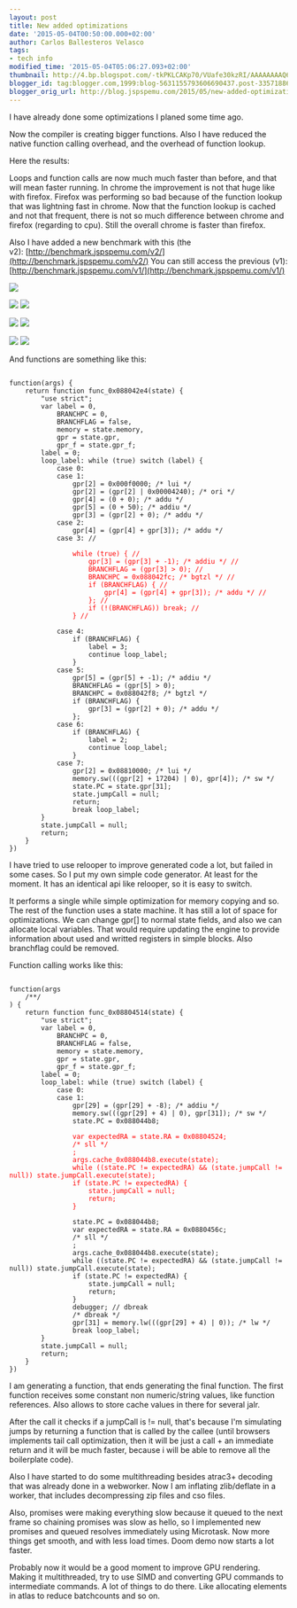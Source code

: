 ```yaml
---
layout: post
title: New added optimizations
date: '2015-05-04T00:50:00.000+02:00'
author: Carlos Ballesteros Velasco
tags:
- tech info
modified_time: '2015-05-04T05:06:27.093+02:00'
thumbnail: http://4.bp.blogspot.com/-tkPKLCAKp70/VUafe30kzRI/AAAAAAAAQ60/mp5Cfv6iM2o/s72-c/jspspemu_chrome_opt.png
blogger_id: tag:blogger.com,1999:blog-5631155793606690437.post-3357188694461187015
blogger_orig_url: http://blog.jspspemu.com/2015/05/new-added-optimizations.html
---
```


I have already done some optimizations I planed some time ago.

Now the compiler is creating bigger functions. Also I have reduced the native function calling overhead, and the overhead of function lookup.

Here the results:

Loops and function calls are now much much faster than before, and that will mean faster running.
In chrome the improvement is not that huge like with firefox. Firefox was performing so bad because of the function lookup that was lightning fast in chrome. Now that the function lookup is cached and not that frequent, there is not so much difference between chrome and firefox (regarding to cpu). Still the overall chrome is faster than firefox.

Also I have added a new benchmark with this (the v2): [http://benchmark.jspspemu.com/v2/](http://benchmark.jspspemu.com/v2/)
You can still access the previous (v1): [http://benchmark.jspspemu.com/v1/](http://benchmark.jspspemu.com/v1/)

![](/img/jspspemu_chrome_opt.png)

<!--more-->

![](/img/jspspemu_ie11_preopt.png)
![](/img/jspspemu_ie11_opt.png)

![](/img/jspspemu_firefox_preopt.png)
![](/img/jspspemu_firefox_opt.png)

![](/img/jspspemu_chrome_preopt.png)
![](/img/jspspemu_chrome_opt.png)

And functions are something like this:

<pre><code>
function(args) {
    return function func_0x088042e4(state) {
        "use strict";
        var label = 0,
            BRANCHPC = 0,
            BRANCHFLAG = false,
            memory = state.memory,
            gpr = state.gpr,
            gpr_f = state.gpr_f;
        label = 0;
        loop_label: while (true) switch (label) {
            case 0:
            case 1:
                gpr[2] = 0x000f0000; /* lui */
                gpr[2] = (gpr[2] | 0x00004240); /* ori */
                gpr[4] = (0 + 0); /* addu */
                gpr[5] = (0 + 50); /* addiu */
                gpr[3] = (gpr[2] + 0); /* addu */
            case 2:
                gpr[4] = (gpr[4] + gpr[3]); /* addu */
            case 3: //
                <span style="color:red;">
                while (true) { //
                    gpr[3] = (gpr[3] + -1); /* addiu */ //
                    BRANCHFLAG = (gpr[3] > 0); //
                    BRANCHPC = 0x088042fc; /* bgtzl */ //
                    if (BRANCHFLAG) { //
                        gpr[4] = (gpr[4] + gpr[3]); /* addu */ //
                    }; //
                    if (!(BRANCHFLAG)) break; //
                } //
                </span>
            case 4:
                if (BRANCHFLAG) {
                    label = 3;
                    continue loop_label;
                }
            case 5:
                gpr[5] = (gpr[5] + -1); /* addiu */
                BRANCHFLAG = (gpr[5] > 0);
                BRANCHPC = 0x088042f8; /* bgtzl */
                if (BRANCHFLAG) {
                    gpr[3] = (gpr[2] + 0); /* addu */
                };
            case 6:
                if (BRANCHFLAG) {
                    label = 2;
                    continue loop_label;
                }
            case 7:
                gpr[2] = 0x08810000; /* lui */
                memory.sw(((gpr[2] + 17204) | 0), gpr[4]); /* sw */
                state.PC = state.gpr[31];
                state.jumpCall = null;
                return;
                break loop_label;
        }
        state.jumpCall = null;
        return;
    }
})
</code></pre>

I have tried to use relooper to improve generated code a lot, but failed in some cases. So I put my own simple code generator. At least for the moment. It has an identical api like relooper, so it is easy to switch.

It performs a single while simple optimization for memory copying and so. The rest of the function uses a state machine. It has still a lot of space for optimizations.
We can change gpr[] to normal state fields, and also we can allocate local variables. That would require updating the engine to provide information about used and writted registers in simple blocks.
Also branchflag could be removed.

Function calling works like this:

<pre><code>
function(args
    /**/
) {
    return function func_0x08804514(state) {
        "use strict";
        var label = 0,
            BRANCHPC = 0,
            BRANCHFLAG = false,
            memory = state.memory,
            gpr = state.gpr,
            gpr_f = state.gpr_f;
        label = 0;
        loop_label: while (true) switch (label) {
            case 0:
            case 1:
                gpr[29] = (gpr[29] + -8); /* addiu */
                memory.sw(((gpr[29] + 4) | 0), gpr[31]); /* sw */
                state.PC = 0x088044b8;
                <span style="color:red;">
                var expectedRA = state.RA = 0x08804524;
                /* sll */
                ;
                args.cache_0x088044b8.execute(state);
                while ((state.PC != expectedRA) && (state.jumpCall != null)) state.jumpCall.execute(state);
                if (state.PC != expectedRA) {
                    state.jumpCall = null;
                    return;
                }
                </span>
                state.PC = 0x088044b8;
                var expectedRA = state.RA = 0x0880456c;
                /* sll */
                ;
                args.cache_0x088044b8.execute(state);
                while ((state.PC != expectedRA) && (state.jumpCall != null)) state.jumpCall.execute(state);
                if (state.PC != expectedRA) {
                    state.jumpCall = null;
                    return;
                }
                debugger; // dbreak
                /* dbreak */
                gpr[31] = memory.lw(((gpr[29] + 4) | 0)); /* lw */
                break loop_label;
        }
        state.jumpCall = null;
        return;
    }
})
</code></pre>

I am generating a function, that ends generating the final function. The first function receives some constant non numeric/string values, like function references. Also allows to store cache values in there for several jalr.

After the call it checks if a jumpCall is != null, that's because I'm simulating jumps by returning a function that is called by the callee (until browsers implements tail call optimization, then it will be just a call + an immediate return and it will be much faster, because i will be able to remove all the boilerplate code).

Also I have started to do some multithreading besides atrac3+ decoding that was already done in a webworker. Now I am inflating zlib/deflate in a worker, that includes decompressing zip files and cso files.

Also, promises were making everything slow because it queued to the next frame so chaining promises was slow as hello, so I implemented new promises and queued resolves immediately using Microtask. Now more things get smooth, and with less load times. Doom demo now starts a lot faster.

Probably now it would be a good moment to improve GPU rendering. Making it multithreaded, try to use SIMD and converting GPU commands to intermediate commands. A lot of things to do there. Like allocating elements in atlas to reduce batchcounts and so on.
